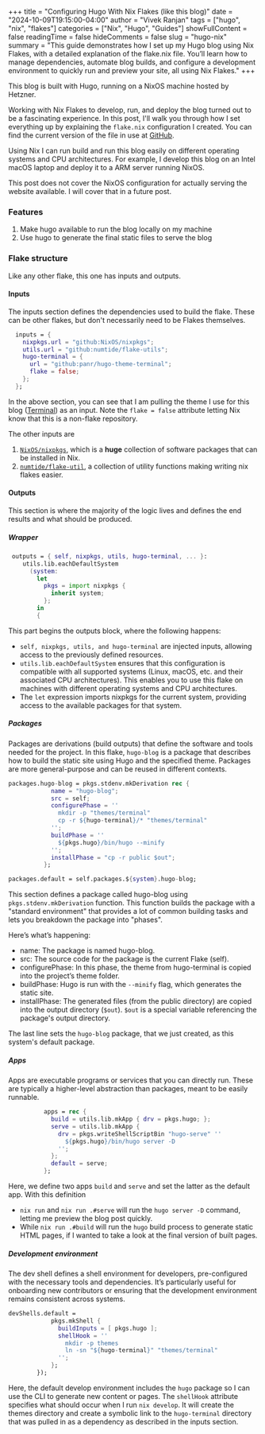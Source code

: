 +++
title = "Configuring Hugo With Nix Flakes (like this blog)"
date = "2024-10-09T19:15:00-04:00"
author = "Vivek Ranjan"
tags = ["hugo", "nix", "flakes"]
categories = ["Nix", "Hugo", "Guides"]
showFullContent = false
readingTime = false
hideComments = false
slug = "hugo-nix"
summary = "This guide demonstrates how I set up my Hugo blog using Nix Flakes, with a detailed explanation of the flake.nix file. You’ll learn how to manage dependencies, automate blog builds, and configure a development environment to quickly run and preview your site, all using Nix Flakes."
+++

This blog is built with Hugo, running on a NixOS machine hosted by Hetzner.

Working with Nix Flakes to develop, run, and deploy the blog turned out to be a fascinating experience. In this post,
I'll walk you through how I set everything up by explaining the `flake.nix` configuration I created. You can find the
current version of the file in use at [GitHub](https://github.com/bcosynot/prodlog/blob/main/flake.nix).

Using Nix I can run build and run this blog easily on different operating systems and CPU architectures. For example,
I develop this blog on an Intel macOS laptop and deploy it to a ARM server running NixOS.

This post does not cover the NixOS configuration for actually serving the website available. I will cover that in a
future post.

### Features

1. Make hugo available to run the blog locally on my machine
2. Use hugo to generate the final static files to serve the blog

### Flake structure

Like any other flake, this one has inputs and outputs.

#### Inputs

The inputs section defines the dependencies used to build the flake. These can be other flakes, but don't necessarily
need to be Flakes themselves.

```nix
  inputs = {
    nixpkgs.url = "github:NixOS/nixpkgs";
    utils.url = "github:numtide/flake-utils";
    hugo-terminal = {
      url = "github:panr/hugo-theme-terminal";
      flake = false;
    };
  };
```

In the above section, you can see that I am pulling the theme I use for this blog
([Terminal](https://github.com/panr/hugo-theme-terminal)) as an input. Note the `flake = false` attribute letting Nix
know that this is a non-flake repository.

The other inputs are
1. [`NixOS/nixpkgs`](https://github.com/NixOS/nixpkgs), which is a **huge** collection of software packages that can be
installed in Nix.
2. [`numtide/flake-util`](https://github.com/numtide/flake-utils), a collection of utility functions making writing nix
flakes easier.

#### Outputs

This section is where the majority of the logic lives and defines the end results and what should be produced.

##### Wrapper

```nix
 outputs = { self, nixpkgs, utils, hugo-terminal, ... }:
    utils.lib.eachDefaultSystem
      (system:
        let
          pkgs = import nixpkgs {
            inherit system;
          };
        in
        {
```
This part begins the outputs block, where the following happens:

* `self, nixpkgs, utils, and hugo-terminal` are injected inputs, allowing access to the previously defined resources.
* `utils.lib.eachDefaultSystem` ensures that this configuration is compatible with all supported systems (Linux, macOS, etc. and their associated CPU architectures).
This enables you to use this flake on machines with different operating systems and CPU architectures.
* The `let` expression imports nixpkgs for the current system, providing access to the available packages for that system.

##### Packages

Packages are derivations (build outputs) that define the software and tools needed for the project.
In this flake, `hugo-blog` is a package that describes how to build the static site using Hugo and the specified theme.
Packages are more general-purpose and can be reused in different contexts.

```nix
packages.hugo-blog = pkgs.stdenv.mkDerivation rec {
            name = "hugo-blog";
            src = self;
            configurePhase = ''
              mkdir -p "themes/terminal"
              cp -r ${hugo-terminal}/* "themes/terminal"
            '';
            buildPhase = ''
              ${pkgs.hugo}/bin/hugo --minify
            '';
            installPhase = "cp -r public $out";
          };

packages.default = self.packages.${system}.hugo-blog;
```

This section defines a package called hugo-blog using `pkgs.stdenv.mkDerivation` function. This function builds the
package with a "standard environment" that provides a lot of common building tasks and lets you breakdown the package
into "phases".

Here’s what’s happening:

* name: The package is named hugo-blog.
* src: The source code for the package is the current Flake (self).
* configurePhase: In this phase, the theme from hugo-terminal is copied into the project’s theme folder.
* buildPhase: Hugo is run with the `--minify` flag, which generates the static site.
* installPhase: The generated files (from the public directory) are copied into the output directory (`$out`).
`$out` is a special variable referencing the package's output directory.

The last line sets the `hugo-blog` package, that we just created, as this system's default package.

##### Apps

Apps are executable programs or services that you can directly run. These are typically a higher-level abstraction than
packages, meant to be easily runnable.

```nix
          apps = rec {
            build = utils.lib.mkApp { drv = pkgs.hugo; };
            serve = utils.lib.mkApp {
              drv = pkgs.writeShellScriptBin "hugo-serve" ''
                ${pkgs.hugo}/bin/hugo server -D
              '';
            };
            default = serve;
          };

```

Here, we define two apps `build` and `serve` and set the latter as the default app. With this definition

* `nix run` and `nix run .#serve` will run the `hugo server -D` command, letting me preview the blog post quickly.
* While `nix run .#build` will run the `hugo` build process to generate static HTML pages, if I wanted to take a look at
the final version of built pages.


##### Development environment

The dev shell defines a shell environment for developers, pre-configured with the necessary tools and dependencies.
It’s particularly useful for onboarding new contributors or ensuring that the development environment remains consistent
across systems.

```nix
devShells.default =
            pkgs.mkShell {
              buildInputs = [ pkgs.hugo ];
              shellHook = ''
                mkdir -p themes
                ln -sn "${hugo-terminal}" "themes/terminal"
              '';
            };
        });
```

Here, the default develop environment includes the `hugo` package so I can use the CLI to generate new content or pages.
The `shellHook` attribute specifies what should occur when I run `nix develop`. It will create the themes directory and
create a symbolic link to the `hugo-terminal` directory that was pulled in as a dependency as described in the inputs
section.

